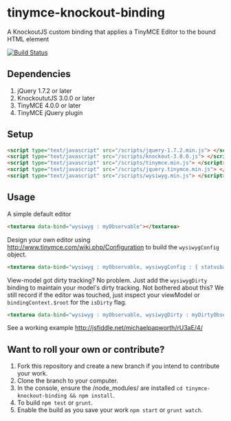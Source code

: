 tinymce-knockout-binding
========================

A KnockoutJS custom binding that applies a TinyMCE Editor to the bound HTML element

[![Build Status](https://travis-ci.org/michaelpapworth/tinymce-knockout-binding.png?branch=master)](https://travis-ci.org/michaelpapworth/tinymce-knockout-binding)

Dependencies
------------

  1.  jQuery 1.7.2 or later
  2.  KnockoututJS 3.0.0 or later
  3.  TinyMCE 4.0.0 or later
  4.  TinyMCE jQuery plugin

Setup
-----

```html
<script type="text/javascript" src="/scripts/jquery-1.7.2.min.js"> </script>
<script type="text/javascript" src="/scripts/knockout-3.0.0.js"> </script>
<script type="text/javascript" src="/scripts/tinymce.min.js"> </script>
<script type="text/javascript" src="/scripts/jquery.tinymce.min.js"> </script>
<script type="text/javascript" src="/scripts/wysiwyg.min.js"> </script>
```

Usage
-----

A simple default editor

```html
<textarea data-bind="wysiwyg : myObservable"></textarea>
```

Design your own editor using http://www.tinymce.com/wiki.php/Configuration to build the `wysiwygConfig` object.

```html
<textarea data-bind="wysiwyg : myObservable, wysiwygConfig : { statusbar : true }"></textarea>
```

View-model got dirty tracking?  No problem.  Just add the `wysiwygDirty` binding to maintain your model's dirty tracking.  Not bothered about this?  We still record if the editor was touched, just inspect your viewModel or `bindingContext.$root` for the `isDirty` flag.
 
```html
<textarea data-bind="wysiwyg : myObservable, wysiwygDirty : myDirtyObservable"></textarea>
```

See a working example http://jsfiddle.net/michaelpapworth/rU3aE/4/

Want to roll your own or contribute?
----------------------

  1. Fork this repository and create a new branch if you intend to contribute your work.
  2. Clone the branch to your computer.
  3. In the console, ensure the /node_modules/ are installed `cd tinymce-knockout-binding && npm install`.
  4. To build `npm test` or `grunt`.
  5. Enable the build as you save your work `npm start` or `grunt watch`.
